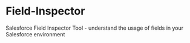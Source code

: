 # Field-Inspector
Salesforce Field Inspector Tool - understand the usage of fields in your Salesforce environment

